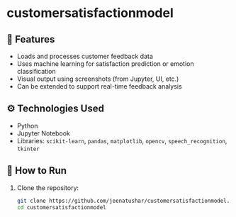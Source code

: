 # customersatisfactionmodel

## 📌 Features

- Loads and processes customer feedback data
- Uses machine learning for satisfaction prediction or emotion classification
- Visual output using screenshots (from Jupyter, UI, etc.)
- Can be extended to support real-time feedback analysis

## ⚙️ Technologies Used

- Python
- Jupyter Notebook
- Libraries: `scikit-learn`, `pandas`, `matplotlib`, `opencv`, `speech_recognition`, `tkinter`

## 🚀 How to Run

1. Clone the repository:
   ```bash
   git clone https://github.com/jeenatushar/customersatisfactionmodel.git
   cd customersatisfactionmodel
